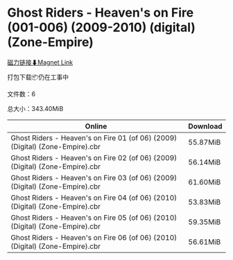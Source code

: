 # Ghost Riders - Heaven's on Fire (001-006) (2009-2010) (digital) (Zone-Empire)

[磁力链接⬇Magnet Link](magnet:?xt=urn:btih:134f5a68136c1e3c06c55584d6b54d3043564d11&dn=Ghost%20Riders%20-%20Heaven%27s%20on%20Fire%20%28001-006%29%20%282009-2010%29%20%28digital%29%20%28Zone-Empire%29)

打包下载📦仍在工事中

文件数：6

总大小：343.40MiB

Online | Download
--- | ---
Ghost Riders - Heaven's on Fire 01 (of 06) (2009) (Digital) (Zone-Empire).cbr | 55.87MiB
Ghost Riders - Heaven's on Fire 02 (of 06) (2009) (Digital) (Zone-Empire).cbr | 56.14MiB
Ghost Riders - Heaven's on Fire 03 (of 06) (2009) (Digital) (Zone-Empire).cbr | 61.60MiB
Ghost Riders - Heaven's on Fire 04 (of 06) (2010) (Digital) (Zone-Empire).cbr | 53.83MiB
Ghost Riders - Heaven's on Fire 05 (of 06) (2010) (Digital) (Zone-Empire).cbr | 59.35MiB
Ghost Riders - Heaven's on Fire 06 (of 06) (2010) (Digital) (Zone-Empire).cbr | 56.61MiB